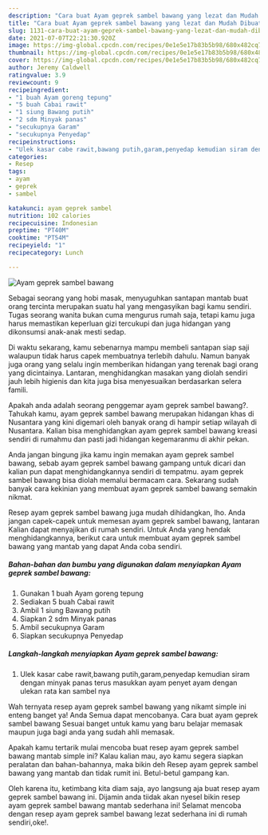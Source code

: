 ```yaml
---
description: "Cara buat Ayam geprek sambel bawang yang lezat dan Mudah Dibuat"
title: "Cara buat Ayam geprek sambel bawang yang lezat dan Mudah Dibuat"
slug: 1131-cara-buat-ayam-geprek-sambel-bawang-yang-lezat-dan-mudah-dibuat
date: 2021-07-07T22:21:30.920Z
image: https://img-global.cpcdn.com/recipes/0e1e5e17b83b5b98/680x482cq70/ayam-geprek-sambel-bawang-foto-resep-utama.jpg
thumbnail: https://img-global.cpcdn.com/recipes/0e1e5e17b83b5b98/680x482cq70/ayam-geprek-sambel-bawang-foto-resep-utama.jpg
cover: https://img-global.cpcdn.com/recipes/0e1e5e17b83b5b98/680x482cq70/ayam-geprek-sambel-bawang-foto-resep-utama.jpg
author: Jeremy Caldwell
ratingvalue: 3.9
reviewcount: 9
recipeingredient:
- "1 buah Ayam goreng tepung"
- "5 buah Cabai rawit"
- "1 siung Bawang putih"
- "2 sdm Minyak panas"
- "secukupnya Garam"
- "secukupnya Penyedap"
recipeinstructions:
- "Ulek kasar cabe rawit,bawang putih,garam,penyedap kemudian siram dengan minyak panas terus masukkan ayam penyet ayam dengan ulekan rata kan sambel nya"
categories:
- Resep
tags:
- ayam
- geprek
- sambel

katakunci: ayam geprek sambel 
nutrition: 102 calories
recipecuisine: Indonesian
preptime: "PT40M"
cooktime: "PT54M"
recipeyield: "1"
recipecategory: Lunch

---
```



![Ayam geprek sambel bawang](https://img-global.cpcdn.com/recipes/0e1e5e17b83b5b98/680x482cq70/ayam-geprek-sambel-bawang-foto-resep-utama.jpg)

Sebagai seorang yang hobi masak, menyuguhkan santapan mantab buat orang tercinta merupakan suatu hal yang mengasyikan bagi kamu sendiri. Tugas seorang  wanita bukan cuma mengurus rumah saja, tetapi kamu juga harus memastikan keperluan gizi tercukupi dan juga hidangan yang dikonsumsi anak-anak mesti sedap.

Di waktu  sekarang, kamu sebenarnya mampu membeli santapan siap saji walaupun tidak harus capek membuatnya terlebih dahulu. Namun banyak juga orang yang selalu ingin memberikan hidangan yang terenak bagi orang yang dicintainya. Lantaran, menghidangkan masakan yang diolah sendiri jauh lebih higienis dan kita juga bisa menyesuaikan berdasarkan selera famili. 



Apakah anda adalah seorang penggemar ayam geprek sambel bawang?. Tahukah kamu, ayam geprek sambel bawang merupakan hidangan khas di Nusantara yang kini digemari oleh banyak orang di hampir setiap wilayah di Nusantara. Kalian bisa menghidangkan ayam geprek sambel bawang kreasi sendiri di rumahmu dan pasti jadi hidangan kegemaranmu di akhir pekan.

Anda jangan bingung jika kamu ingin memakan ayam geprek sambel bawang, sebab ayam geprek sambel bawang gampang untuk dicari dan kalian pun dapat menghidangkannya sendiri di tempatmu. ayam geprek sambel bawang bisa diolah memalui bermacam cara. Sekarang sudah banyak cara kekinian yang membuat ayam geprek sambel bawang semakin nikmat.

Resep ayam geprek sambel bawang juga mudah dihidangkan, lho. Anda jangan capek-capek untuk memesan ayam geprek sambel bawang, lantaran Kalian dapat menyajikan di rumah sendiri. Untuk Anda yang hendak menghidangkannya, berikut cara untuk membuat ayam geprek sambel bawang yang mantab yang dapat Anda coba sendiri.

<!--inarticleads1-->

##### Bahan-bahan dan bumbu yang digunakan dalam menyiapkan Ayam geprek sambel bawang:

1. Gunakan 1 buah Ayam goreng tepung
1. Sediakan 5 buah Cabai rawit
1. Ambil 1 siung Bawang putih
1. Siapkan 2 sdm Minyak panas
1. Ambil secukupnya Garam
1. Siapkan secukupnya Penyedap




<!--inarticleads2-->

##### Langkah-langkah menyiapkan Ayam geprek sambel bawang:

1. Ulek kasar cabe rawit,bawang putih,garam,penyedap kemudian siram dengan minyak panas terus masukkan ayam penyet ayam dengan ulekan rata kan sambel nya




Wah ternyata resep ayam geprek sambel bawang yang nikamt simple ini enteng banget ya! Anda Semua dapat mencobanya. Cara buat ayam geprek sambel bawang Sesuai banget untuk kamu yang baru belajar memasak maupun juga bagi anda yang sudah ahli memasak.

Apakah kamu tertarik mulai mencoba buat resep ayam geprek sambel bawang mantab simple ini? Kalau kalian mau, ayo kamu segera siapkan peralatan dan bahan-bahannya, maka bikin deh Resep ayam geprek sambel bawang yang mantab dan tidak rumit ini. Betul-betul gampang kan. 

Oleh karena itu, ketimbang kita diam saja, ayo langsung aja buat resep ayam geprek sambel bawang ini. Dijamin anda tiidak akan nyesel bikin resep ayam geprek sambel bawang mantab sederhana ini! Selamat mencoba dengan resep ayam geprek sambel bawang lezat sederhana ini di rumah sendiri,oke!.

